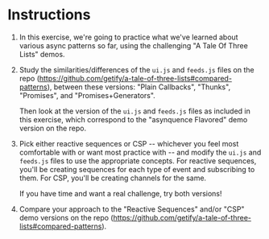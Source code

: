 # Instructions

1. In this exercise, we're going to practice what we've learned about various async patterns so far, using the challenging "A Tale Of Three Lists" demos.

2. Study the similarities/differences of the `ui.js` and `feeds.js` files on the repo (<https://github.com/getify/a-tale-of-three-lists#compared-patterns>), between these versions: "Plain Callbacks", "Thunks", "Promises", and "Promises+Generators".

   Then look at the version of the `ui.js` and `feeds.js` files as included in this exercise, which correspond to the "asynquence Flavored" demo version on the repo.

3. Pick either reactive sequences or CSP -- whichever you feel most comfortable with or want most practice with -- and modify the `ui.js` and `feeds.js` files to use the appropriate concepts. For reactive sequences, you'll be creating sequences for each type of event and subscribing to them. For CSP, you'll be creating channels for the same.

   If you have time and want a real challenge, try both versions!

4. Compare your approach to the "Reactive Sequences" and/or "CSP" demo versions on the repo (<https://github.com/getify/a-tale-of-three-lists#compared-patterns>).
